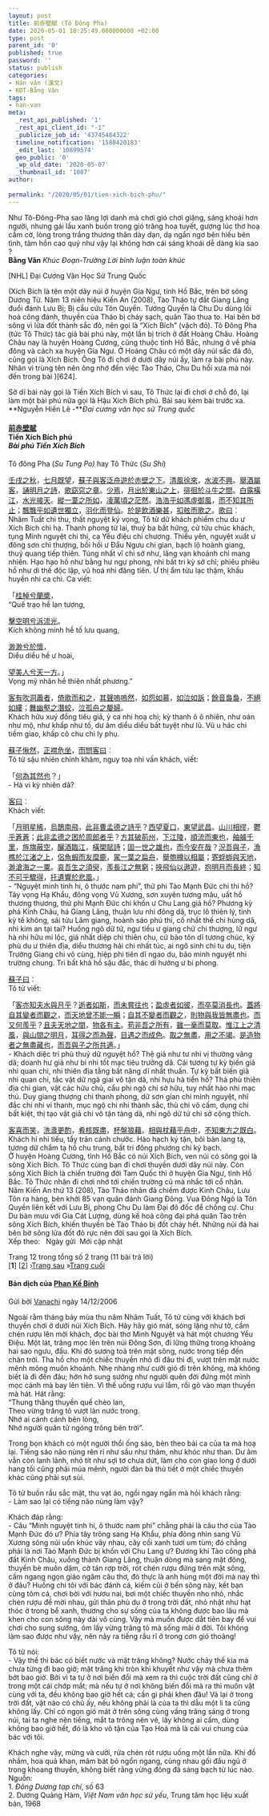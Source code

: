 ```yaml
---
layout: post
title: 前赤壁賦 (Tô Đông Pha)
date: 2020-05-01 18:25:49.000000000 +02:00
type: post
parent_id: '0'
published: true
password: ''
status: publish
categories:
- Hán văn (漢文)
- KĐT-Bằng Vân
tags:
- han-van
meta:
  _rest_api_published: '1'
  _rest_api_client_id: "-1"
  _publicize_job_id: '43745484322'
  timeline_notification: '1588420183'
  _edit_last: '10899574'
  geo_public: '0'
  _wp_old_date: '2020-05-07'
  _thumbnail_id: '1087'
author:
  
permalink: "/2020/05/01/tien-xich-bich-phu/"
---
```

 
Như Tô-Đông-Pha sao lãng lợi danh mà chơi gió chơi giăng, sảng khoái hơn người, nhưng gái lầu xanh buồn trong gió trăng hoa tuyết, gượng lúc thơ hoạ cầm cờ, lòng trong trắng thương thân dày dạn, dạ ngẩn ngơ bên hiếu bên tình, tâm hồn cao quý như vậy lại không hơn cái sảng khoái dễ dàng kia sao ?  
**Bằng Vân** *Khúc Đoạn-Trường Lời bình luận toàn khúc*


[NHL] Đại Cương Văn Học Sử Trung Quốc


(Xích Bích là tên một dãy núi ở huyện Gia Ngư, tỉnh Hồ Bắc, trên bờ sông Dương Tử. Năm 13 niên hiệu Kiến An (2008), Tào Tháo tự đất Giang Lăng đuổi đánh Lưu Bị; Bị cầu cứu Tôn Quyền. Tướng Quyền là Chu Du dùng lối hoả công đánh, thuyền của Tháo bị cháy sạch, quân Tào thua to. Hai bên bờ sông vì lửa đốt thành sắc đỏ, nên gọi là “Xích Bích” (vặch đỏ). Tô Đông Pha (tức Tô Thức) tác giả bài phú này, một lần bị trích ở đất Hoàng Châu. Hoàng Châu nay là huyện Hoàng Cương, cũng thuộc tỉnh Hồ Bắc, nhưng ở về phía đông và cách xa huyện Gia Ngư. Ở Hoàng Châu có một dãy núi sắc đá đỏ, cũng gọi là Xích Bích. Ông Tô đi chơi ở dưới dãy núi ấy, làm ra bài phú này. Nhân vì trùng tên nên ông nhớ đến việc Tào Tháo, Chu Du hồi xưa mà nói đến trong bài )[624].


Sở dĩ bài này gọi là Tiền Xích Bích vì sau, Tô Thức lại đi chơi ở chỗ đó, lại làm một bài phú nữa gọi là Hậu Xích Bích phú. Bài sau kém bài trước xa.  
**Nguyễn Hiến Lê -***Đai cương văn học sử Trung quốc*


<div class="wp-block-group">
<div class="wp-block-group__inner-container"><p></p>
<div class="wp-block-group">
<div class="wp-block-group__inner-container"><p></p>
<h4><strong><a rel="noreferrer noopener" target="_blank" href="https://hvdic.thivien.net/whv/%E5%89%8D">前</a><a rel="noreferrer noopener" target="_blank" href="https://hvdic.thivien.net/whv/%E8%B5%A4">赤</a><a rel="noreferrer noopener" target="_blank" href="https://hvdic.thivien.net/whv/%E5%A3%81">壁</a><a rel="noreferrer noopener" target="_blank" href="https://hvdic.thivien.net/whv/%E8%B3%A6">賦</a>&nbsp;&nbsp;<br>Tiền Xích Bích phú<br><em>Bài phú Tiền Xích Bích</em></strong></h4>
<p></p>
<p></p>
<p>Tô đông Pha (<em>Su Tung Po)</em> hay Tô Thức (<em>Su Shi</em>)</p>
<p></p>
<p></p>
<p><a target="_blank" href="https://hvdic.thivien.net/whv/%E5%A3%AC" rel="noreferrer noopener">壬</a><a target="_blank" href="https://hvdic.thivien.net/whv/%E6%88%8C" rel="noreferrer noopener">戌</a><a target="_blank" href="https://hvdic.thivien.net/whv/%E4%B9%8B" rel="noreferrer noopener">之</a><a target="_blank" href="https://hvdic.thivien.net/whv/%E7%A7%8B" rel="noreferrer noopener">秋</a>，<a target="_blank" href="https://hvdic.thivien.net/whv/%E4%B8%83" rel="noreferrer noopener">七</a><a target="_blank" href="https://hvdic.thivien.net/whv/%E6%9C%88" rel="noreferrer noopener">月</a><a target="_blank" href="https://hvdic.thivien.net/whv/%E6%97%A2" rel="noreferrer noopener">既</a><a target="_blank" href="https://hvdic.thivien.net/whv/%E6%9C%9B" rel="noreferrer noopener">望</a>，<a target="_blank" href="https://hvdic.thivien.net/whv/%E8%98%87" rel="noreferrer noopener">蘇</a><a target="_blank" href="https://hvdic.thivien.net/whv/%E5%AD%90" rel="noreferrer noopener">子</a><a target="_blank" href="https://hvdic.thivien.net/whv/%E8%88%87" rel="noreferrer noopener">與</a><a target="_blank" href="https://hvdic.thivien.net/whv/%E5%AE%A2" rel="noreferrer noopener">客</a><a target="_blank" href="https://hvdic.thivien.net/whv/%E6%B3%9B" rel="noreferrer noopener">泛</a><a target="_blank" href="https://hvdic.thivien.net/whv/%E8%88%9F" rel="noreferrer noopener">舟</a><a target="_blank" href="https://hvdic.thivien.net/whv/%E9%81%8A" rel="noreferrer noopener">遊</a><a target="_blank" href="https://hvdic.thivien.net/whv/%E6%96%BC" rel="noreferrer noopener">於</a><a target="_blank" href="https://hvdic.thivien.net/whv/%E8%B5%A4" rel="noreferrer noopener">赤</a><a target="_blank" href="https://hvdic.thivien.net/whv/%E5%A3%81" rel="noreferrer noopener">壁</a><a target="_blank" href="https://hvdic.thivien.net/whv/%E4%B9%8B" rel="noreferrer noopener">之</a><a target="_blank" href="https://hvdic.thivien.net/whv/%E4%B8%8B" rel="noreferrer noopener">下</a>。<a target="_blank" href="https://hvdic.thivien.net/whv/%E6%B8%85" rel="noreferrer noopener">清</a><a target="_blank" href="https://hvdic.thivien.net/whv/%E9%A2%A8" rel="noreferrer noopener">風</a><a target="_blank" href="https://hvdic.thivien.net/whv/%E5%BE%90" rel="noreferrer noopener">徐</a><a target="_blank" href="https://hvdic.thivien.net/whv/%E4%BE%86" rel="noreferrer noopener">來</a>，<a target="_blank" href="https://hvdic.thivien.net/whv/%E6%B0%B4" rel="noreferrer noopener">水</a><a target="_blank" href="https://hvdic.thivien.net/whv/%E6%B3%A2" rel="noreferrer noopener">波</a><a target="_blank" href="https://hvdic.thivien.net/whv/%E4%B8%8D" rel="noreferrer noopener">不</a><a target="_blank" href="https://hvdic.thivien.net/whv/%E8%88%88" rel="noreferrer noopener">興</a>。<a target="_blank" href="https://hvdic.thivien.net/whv/%E8%88%89" rel="noreferrer noopener">舉</a><a target="_blank" href="https://hvdic.thivien.net/whv/%E9%85%92" rel="noreferrer noopener">酒</a><a target="_blank" href="https://hvdic.thivien.net/whv/%E5%B1%AC" rel="noreferrer noopener">屬</a><a target="_blank" href="https://hvdic.thivien.net/whv/%E5%AE%A2" rel="noreferrer noopener">客</a>，<a target="_blank" href="https://hvdic.thivien.net/whv/%E8%AA%A6" rel="noreferrer noopener">誦</a><a target="_blank" href="https://hvdic.thivien.net/whv/%E6%98%8E" rel="noreferrer noopener">明</a><a target="_blank" href="https://hvdic.thivien.net/whv/%E6%9C%88" rel="noreferrer noopener">月</a><a target="_blank" href="https://hvdic.thivien.net/whv/%E4%B9%8B" rel="noreferrer noopener">之</a><a target="_blank" href="https://hvdic.thivien.net/whv/%E8%A9%A9" rel="noreferrer noopener">詩</a>，<a target="_blank" href="https://hvdic.thivien.net/whv/%E6%AD%8C" rel="noreferrer noopener">歌</a><a target="_blank" href="https://hvdic.thivien.net/whv/%E7%AA%88" rel="noreferrer noopener">窈</a><a target="_blank" href="https://hvdic.thivien.net/whv/%E7%AA%95" rel="noreferrer noopener">窕</a><a target="_blank" href="https://hvdic.thivien.net/whv/%E4%B9%8B" rel="noreferrer noopener">之</a><a target="_blank" href="https://hvdic.thivien.net/whv/%E7%AB%A0" rel="noreferrer noopener">章</a>。<a target="_blank" href="https://hvdic.thivien.net/whv/%E5%B0%91" rel="noreferrer noopener">少</a><a target="_blank" href="https://hvdic.thivien.net/whv/%E7%84%89" rel="noreferrer noopener">焉</a>，<a target="_blank" href="https://hvdic.thivien.net/whv/%E6%9C%88" rel="noreferrer noopener">月</a><a target="_blank" href="https://hvdic.thivien.net/whv/%E5%87%BA" rel="noreferrer noopener">出</a><a target="_blank" href="https://hvdic.thivien.net/whv/%E6%96%BC" rel="noreferrer noopener">於</a><a target="_blank" href="https://hvdic.thivien.net/whv/%E6%9D%B1" rel="noreferrer noopener">東</a><a target="_blank" href="https://hvdic.thivien.net/whv/%E5%B1%B1" rel="noreferrer noopener">山</a><a target="_blank" href="https://hvdic.thivien.net/whv/%E4%B9%8B" rel="noreferrer noopener">之</a><a target="_blank" href="https://hvdic.thivien.net/whv/%E4%B8%8A" rel="noreferrer noopener">上</a>，<a target="_blank" href="https://hvdic.thivien.net/whv/%E5%BE%98" rel="noreferrer noopener">徘</a><a target="_blank" href="https://hvdic.thivien.net/whv/%E5%BE%8A" rel="noreferrer noopener">徊</a><a target="_blank" href="https://hvdic.thivien.net/whv/%E6%96%BC" rel="noreferrer noopener">於</a><a target="_blank" href="https://hvdic.thivien.net/whv/%E6%96%97" rel="noreferrer noopener">斗</a><a target="_blank" href="https://hvdic.thivien.net/whv/%E7%89%9B" rel="noreferrer noopener">牛</a><a target="_blank" href="https://hvdic.thivien.net/whv/%E4%B9%8B" rel="noreferrer noopener">之</a><a target="_blank" href="https://hvdic.thivien.net/whv/%E9%96%93" rel="noreferrer noopener">間</a>。<a target="_blank" href="https://hvdic.thivien.net/whv/%E7%99%BD" rel="noreferrer noopener">白</a><a target="_blank" href="https://hvdic.thivien.net/whv/%E9%9C%B2" rel="noreferrer noopener">露</a><a target="_blank" href="https://hvdic.thivien.net/whv/%E6%A9%AB" rel="noreferrer noopener">橫</a><a target="_blank" href="https://hvdic.thivien.net/whv/%E6%B1%9F" rel="noreferrer noopener">江</a>，<a target="_blank" href="https://hvdic.thivien.net/whv/%E6%B0%B4" rel="noreferrer noopener">水</a><a target="_blank" href="https://hvdic.thivien.net/whv/%E5%85%89" rel="noreferrer noopener">光</a><a target="_blank" href="https://hvdic.thivien.net/whv/%E6%8E%A5" rel="noreferrer noopener">接</a><a target="_blank" href="https://hvdic.thivien.net/whv/%E5%A4%A9" rel="noreferrer noopener">天</a>。<a target="_blank" href="https://hvdic.thivien.net/whv/%E7%B8%B1" rel="noreferrer noopener">縱</a><a target="_blank" href="https://hvdic.thivien.net/whv/%E4%B8%80" rel="noreferrer noopener">一</a><a target="_blank" href="https://hvdic.thivien.net/whv/%E8%91%A6" rel="noreferrer noopener">葦</a><a target="_blank" href="https://hvdic.thivien.net/whv/%E4%B9%8B" rel="noreferrer noopener">之</a><a target="_blank" href="https://hvdic.thivien.net/whv/%E6%89%80" rel="noreferrer noopener">所</a><a target="_blank" href="https://hvdic.thivien.net/whv/%E5%A6%82" rel="noreferrer noopener">如</a>，<a target="_blank" href="https://hvdic.thivien.net/whv/%E5%87%8C" rel="noreferrer noopener">凌</a><a target="_blank" href="https://hvdic.thivien.net/whv/%E8%90%AC" rel="noreferrer noopener">萬</a><a target="_blank" href="https://hvdic.thivien.net/whv/%E9%A0%83" rel="noreferrer noopener">頃</a><a target="_blank" href="https://hvdic.thivien.net/whv/%E4%B9%8B" rel="noreferrer noopener">之</a><a target="_blank" href="https://hvdic.thivien.net/whv/%E8%8C%AB" rel="noreferrer noopener">茫</a><a target="_blank" href="https://hvdic.thivien.net/whv/%E7%84%B6" rel="noreferrer noopener">然</a>。<a target="_blank" href="https://hvdic.thivien.net/whv/%E6%B5%A9" rel="noreferrer noopener">浩</a><a target="_blank" href="https://hvdic.thivien.net/whv/%E6%B5%A9" rel="noreferrer noopener">浩</a><a target="_blank" href="https://hvdic.thivien.net/whv/%E4%B9%8E" rel="noreferrer noopener">乎</a><a target="_blank" href="https://hvdic.thivien.net/whv/%E5%A6%82" rel="noreferrer noopener">如</a><a target="_blank" href="https://hvdic.thivien.net/whv/%E9%A6%AE" rel="noreferrer noopener">馮</a><a target="_blank" href="https://hvdic.thivien.net/whv/%E8%99%9B" rel="noreferrer noopener">虛</a><a target="_blank" href="https://hvdic.thivien.net/whv/%E5%BE%A1" rel="noreferrer noopener">御</a><a target="_blank" href="https://hvdic.thivien.net/whv/%E9%A2%A8" rel="noreferrer noopener">風</a>，<a target="_blank" href="https://hvdic.thivien.net/whv/%E8%80%8C" rel="noreferrer noopener">而</a><a target="_blank" href="https://hvdic.thivien.net/whv/%E4%B8%8D" rel="noreferrer noopener">不</a><a target="_blank" href="https://hvdic.thivien.net/whv/%E7%9F%A5" rel="noreferrer noopener">知</a><a target="_blank" href="https://hvdic.thivien.net/whv/%E5%85%B6" rel="noreferrer noopener">其</a><a target="_blank" href="https://hvdic.thivien.net/whv/%E6%89%80" rel="noreferrer noopener">所</a><a target="_blank" href="https://hvdic.thivien.net/whv/%E6%AD%A2" rel="noreferrer noopener">止</a>；<a target="_blank" href="https://hvdic.thivien.net/whv/%E9%A3%84" rel="noreferrer noopener">飄</a><a target="_blank" href="https://hvdic.thivien.net/whv/%E9%A3%84" rel="noreferrer noopener">飄</a><a target="_blank" href="https://hvdic.thivien.net/whv/%E4%B9%8E" rel="noreferrer noopener">乎</a><a target="_blank" href="https://hvdic.thivien.net/whv/%E5%A6%82" rel="noreferrer noopener">如</a><a target="_blank" href="https://hvdic.thivien.net/whv/%E9%81%BA" rel="noreferrer noopener">遺</a><a target="_blank" href="https://hvdic.thivien.net/whv/%E4%B8%96" rel="noreferrer noopener">世</a><a target="_blank" href="https://hvdic.thivien.net/whv/%E7%8D%A8" rel="noreferrer noopener">獨</a><a target="_blank" href="https://hvdic.thivien.net/whv/%E7%AB%8B" rel="noreferrer noopener">立</a>，<a target="_blank" href="https://hvdic.thivien.net/whv/%E7%BE%BD" rel="noreferrer noopener">羽</a><a target="_blank" href="https://hvdic.thivien.net/whv/%E5%8C%96" rel="noreferrer noopener">化</a><a target="_blank" href="https://hvdic.thivien.net/whv/%E8%80%8C" rel="noreferrer noopener">而</a><a target="_blank" href="https://hvdic.thivien.net/whv/%E7%99%BB" rel="noreferrer noopener">登</a><a target="_blank" href="https://hvdic.thivien.net/whv/%E4%BB%99" rel="noreferrer noopener">仙</a>。<a target="_blank" href="https://hvdic.thivien.net/whv/%E6%96%BC" rel="noreferrer noopener">於</a><a target="_blank" href="https://hvdic.thivien.net/whv/%E6%98%AF" rel="noreferrer noopener">是</a><a target="_blank" href="https://hvdic.thivien.net/whv/%E9%A3%B2" rel="noreferrer noopener">飲</a><a target="_blank" href="https://hvdic.thivien.net/whv/%E9%85%92" rel="noreferrer noopener">酒</a><a target="_blank" href="https://hvdic.thivien.net/whv/%E6%A8%82" rel="noreferrer noopener">樂</a><a target="_blank" href="https://hvdic.thivien.net/whv/%E7%94%9A" rel="noreferrer noopener">甚</a>，<a target="_blank" href="https://hvdic.thivien.net/whv/%E6%89%A3" rel="noreferrer noopener">扣</a><a target="_blank" href="https://hvdic.thivien.net/whv/%E8%88%B7" rel="noreferrer noopener">舷</a><a target="_blank" href="https://hvdic.thivien.net/whv/%E8%80%8C" rel="noreferrer noopener">而</a><a target="_blank" href="https://hvdic.thivien.net/whv/%E6%AD%8C" rel="noreferrer noopener">歌</a><a target="_blank" href="https://hvdic.thivien.net/whv/%E4%B9%8B" rel="noreferrer noopener">之</a>。<a target="_blank" href="https://hvdic.thivien.net/whv/%E6%AD%8C" rel="noreferrer noopener">歌</a><a target="_blank" href="https://hvdic.thivien.net/whv/%E6%9B%B0" rel="noreferrer noopener">曰</a>︰<br>Nhâm Tuất chi thu, thất nguyệt ký vọng, Tô tử dữ khách phiếm chu du ư Xích Bích chi hạ. Thanh phong từ lai, thuỷ ba bất hứng, cử tửu chúc khách, tụng&nbsp;Minh nguyệt chi thi, ca Yểu điệu chi chương. Thiểu yên, nguyệt xuất ư đông sơn chi thượng, bồi hồi ư Đẩu Ngưu chi gian, bạch lộ hoành giang, thuỷ quang tiếp thiên. Túng nhất vĩ chi sở như, lăng vạn khoảnh chi mang nhiên. Hạo hạo hồ như bằng hư ngự phong, nhi bất tri kỳ sở chỉ; phiêu phiêu hồ như di thế độc lập, vũ hoá nhi đăng tiên. Ư thị ẩm tửu lạc thậm, khấu huyền nhi ca chi. Ca viết:</p>
<p></p>
<p></p>
<p>「<a target="_blank" href="https://hvdic.thivien.net/whv/%E6%A1%82" rel="noreferrer noopener">桂</a><a target="_blank" href="https://hvdic.thivien.net/whv/%E6%A3%B9" rel="noreferrer noopener">棹</a><a target="_blank" href="https://hvdic.thivien.net/whv/%E5%85%AE" rel="noreferrer noopener">兮</a><a target="_blank" href="https://hvdic.thivien.net/whv/%E8%98%AD" rel="noreferrer noopener">蘭</a><a target="_blank" href="https://hvdic.thivien.net/whv/%E6%A7%B3" rel="noreferrer noopener">槳</a>，<br>“Quế trạo hề lan tương,</p>
<p></p>
<p></p>
<p><a target="_blank" href="https://hvdic.thivien.net/whv/%E6%93%8A" rel="noreferrer noopener">擊</a><a target="_blank" href="https://hvdic.thivien.net/whv/%E7%A9%BA" rel="noreferrer noopener">空</a><a target="_blank" href="https://hvdic.thivien.net/whv/%E6%98%8E" rel="noreferrer noopener">明</a><a target="_blank" href="https://hvdic.thivien.net/whv/%E5%85%AE" rel="noreferrer noopener">兮</a><a target="_blank" href="https://hvdic.thivien.net/whv/%E6%B3%9D" rel="noreferrer noopener">泝</a><a target="_blank" href="https://hvdic.thivien.net/whv/%E6%B5%81" rel="noreferrer noopener">流</a><a target="_blank" href="https://hvdic.thivien.net/whv/%E5%85%89" rel="noreferrer noopener">光</a>。<br>Kích không minh hề tố lưu quang,</p>
<p></p>
<p></p>
<p><a target="_blank" href="https://hvdic.thivien.net/whv/%E6%B8%BA" rel="noreferrer noopener">渺</a><a target="_blank" href="https://hvdic.thivien.net/whv/%E6%B8%BA" rel="noreferrer noopener">渺</a><a target="_blank" href="https://hvdic.thivien.net/whv/%E5%85%AE" rel="noreferrer noopener">兮</a><a target="_blank" href="https://hvdic.thivien.net/whv/%E6%96%BC" rel="noreferrer noopener">於</a><a target="_blank" href="https://hvdic.thivien.net/whv/%E6%87%B7" rel="noreferrer noopener">懷</a>，<br>Diểu diểu hề ư hoài,</p>
<p></p>
<p></p>
<p><a target="_blank" href="https://hvdic.thivien.net/whv/%E6%9C%9B" rel="noreferrer noopener">望</a><a target="_blank" href="https://hvdic.thivien.net/whv/%E7%BE%8E" rel="noreferrer noopener">美</a><a target="_blank" href="https://hvdic.thivien.net/whv/%E4%BA%BA" rel="noreferrer noopener">人</a><a target="_blank" href="https://hvdic.thivien.net/whv/%E5%85%AE" rel="noreferrer noopener">兮</a><a target="_blank" href="https://hvdic.thivien.net/whv/%E5%A4%A9" rel="noreferrer noopener">天</a><a target="_blank" href="https://hvdic.thivien.net/whv/%E4%B8%80" rel="noreferrer noopener">一</a><a target="_blank" href="https://hvdic.thivien.net/whv/%E6%96%B9" rel="noreferrer noopener">方</a>。」<br>Vọng&nbsp;mỹ nhân&nbsp;hề thiên nhất phương.”</p>
<p></p>
<p></p>
<p><a target="_blank" href="https://hvdic.thivien.net/whv/%E5%AE%A2" rel="noreferrer noopener">客</a><a target="_blank" href="https://hvdic.thivien.net/whv/%E6%9C%89" rel="noreferrer noopener">有</a><a target="_blank" href="https://hvdic.thivien.net/whv/%E5%90%B9" rel="noreferrer noopener">吹</a><a target="_blank" href="https://hvdic.thivien.net/whv/%E6%B4%9E" rel="noreferrer noopener">洞</a><a target="_blank" href="https://hvdic.thivien.net/whv/%E8%95%AD" rel="noreferrer noopener">蕭</a><a target="_blank" href="https://hvdic.thivien.net/whv/%E8%80%85" rel="noreferrer noopener">者</a>，<a target="_blank" href="https://hvdic.thivien.net/whv/%E5%80%9A" rel="noreferrer noopener">倚</a><a target="_blank" href="https://hvdic.thivien.net/whv/%E6%AD%8C" rel="noreferrer noopener">歌</a><a target="_blank" href="https://hvdic.thivien.net/whv/%E8%80%8C" rel="noreferrer noopener">而</a><a target="_blank" href="https://hvdic.thivien.net/whv/%E5%92%8C" rel="noreferrer noopener">和</a><a target="_blank" href="https://hvdic.thivien.net/whv/%E4%B9%8B" rel="noreferrer noopener">之</a>，<a target="_blank" href="https://hvdic.thivien.net/whv/%E5%85%B6" rel="noreferrer noopener">其</a><a target="_blank" href="https://hvdic.thivien.net/whv/%E8%81%B2" rel="noreferrer noopener">聲</a><a target="_blank" href="https://hvdic.thivien.net/whv/%E5%97%9A" rel="noreferrer noopener">嗚</a><a target="_blank" href="https://hvdic.thivien.net/whv/%E5%97%9A" rel="noreferrer noopener">嗚</a><a target="_blank" href="https://hvdic.thivien.net/whv/%E7%84%B6" rel="noreferrer noopener">然</a>，<a target="_blank" href="https://hvdic.thivien.net/whv/%E5%A6%82" rel="noreferrer noopener">如</a><a target="_blank" href="https://hvdic.thivien.net/whv/%E6%80%A8" rel="noreferrer noopener">怨</a><a target="_blank" href="https://hvdic.thivien.net/whv/%E5%A6%82" rel="noreferrer noopener">如</a><a target="_blank" href="https://hvdic.thivien.net/whv/%E6%85%95" rel="noreferrer noopener">慕</a>，<a target="_blank" href="https://hvdic.thivien.net/whv/%E5%A6%82" rel="noreferrer noopener">如</a><a target="_blank" href="https://hvdic.thivien.net/whv/%E6%B3%A3" rel="noreferrer noopener">泣</a><a target="_blank" href="https://hvdic.thivien.net/whv/%E5%A6%82" rel="noreferrer noopener">如</a><a target="_blank" href="https://hvdic.thivien.net/whv/%E8%A8%B4" rel="noreferrer noopener">訴</a>；<a target="_blank" href="https://hvdic.thivien.net/whv/%E9%A4%98" rel="noreferrer noopener">餘</a><a target="_blank" href="https://hvdic.thivien.net/whv/%E9%9F%B3" rel="noreferrer noopener">音</a><a target="_blank" href="https://hvdic.thivien.net/whv/%E8%A3%8A" rel="noreferrer noopener">裊</a><a target="_blank" href="https://hvdic.thivien.net/whv/%E8%A3%8A" rel="noreferrer noopener">裊</a>，<a target="_blank" href="https://hvdic.thivien.net/whv/%E4%B8%8D" rel="noreferrer noopener">不</a><a target="_blank" href="https://hvdic.thivien.net/whv/%E7%B5%95" rel="noreferrer noopener">絕</a><a target="_blank" href="https://hvdic.thivien.net/whv/%E5%A6%82" rel="noreferrer noopener">如</a><a target="_blank" href="https://hvdic.thivien.net/whv/%E7%B8%B7" rel="noreferrer noopener">縷</a>；<a target="_blank" href="https://hvdic.thivien.net/whv/%E8%88%9E" rel="noreferrer noopener">舞</a><a target="_blank" href="https://hvdic.thivien.net/whv/%E5%B9%BD" rel="noreferrer noopener">幽</a><a target="_blank" href="https://hvdic.thivien.net/whv/%E5%A3%91" rel="noreferrer noopener">壑</a><a target="_blank" href="https://hvdic.thivien.net/whv/%E4%B9%8B" rel="noreferrer noopener">之</a><a target="_blank" href="https://hvdic.thivien.net/whv/%E6%BD%9B" rel="noreferrer noopener">潛</a><a target="_blank" href="https://hvdic.thivien.net/whv/%E8%9B%9F" rel="noreferrer noopener">蛟</a>，<a target="_blank" href="https://hvdic.thivien.net/whv/%E6%B3%A3" rel="noreferrer noopener">泣</a><a target="_blank" href="https://hvdic.thivien.net/whv/%E5%AD%A4" rel="noreferrer noopener">孤</a><a target="_blank" href="https://hvdic.thivien.net/whv/%E8%88%9F" rel="noreferrer noopener">舟</a><a target="_blank" href="https://hvdic.thivien.net/whv/%E4%B9%8B" rel="noreferrer noopener">之</a><a target="_blank" href="https://hvdic.thivien.net/whv/%E5%AB%A0" rel="noreferrer noopener">嫠</a><a target="_blank" href="https://hvdic.thivien.net/whv/%E5%A9%A6" rel="noreferrer noopener">婦</a>。<br>Khách hữu xuý đổng tiêu giả, ỷ ca nhi hoạ chi; kỳ thanh ô ô nhiên, như oán như mộ, như khấp như tố, dư âm diểu diểu bất tuyệt như lũ. Vũ u hác chi tiềm giao, khấp cô chu chi ly phụ.</p>
<p></p>
<p></p>
<p><a target="_blank" href="https://hvdic.thivien.net/whv/%E8%98%87" rel="noreferrer noopener">蘇</a><a target="_blank" href="https://hvdic.thivien.net/whv/%E5%AD%90" rel="noreferrer noopener">子</a><a target="_blank" href="https://hvdic.thivien.net/whv/%E6%84%80" rel="noreferrer noopener">愀</a><a target="_blank" href="https://hvdic.thivien.net/whv/%E7%84%B6" rel="noreferrer noopener">然</a>，<a target="_blank" href="https://hvdic.thivien.net/whv/%E6%AD%A3" rel="noreferrer noopener">正</a><a target="_blank" href="https://hvdic.thivien.net/whv/%E8%A5%9F" rel="noreferrer noopener">襟</a><a target="_blank" href="https://hvdic.thivien.net/whv/%E5%8D%B1" rel="noreferrer noopener">危</a><a target="_blank" href="https://hvdic.thivien.net/whv/%E5%9D%90" rel="noreferrer noopener">坐</a>，<a target="_blank" href="https://hvdic.thivien.net/whv/%E8%80%8C" rel="noreferrer noopener">而</a><a target="_blank" href="https://hvdic.thivien.net/whv/%E5%95%8F" rel="noreferrer noopener">問</a><a target="_blank" href="https://hvdic.thivien.net/whv/%E5%AE%A2" rel="noreferrer noopener">客</a><a target="_blank" href="https://hvdic.thivien.net/whv/%E6%9B%B0" rel="noreferrer noopener">曰</a>︰<br>Tô tử sậu nhiên chính khâm, nguy toạ nhi vấn khách, viết:</p>
<p></p>
<p></p>
<p>「<a target="_blank" href="https://hvdic.thivien.net/whv/%E4%BD%95" rel="noreferrer noopener">何</a><a target="_blank" href="https://hvdic.thivien.net/whv/%E7%82%BA" rel="noreferrer noopener">為</a><a target="_blank" href="https://hvdic.thivien.net/whv/%E5%85%B6" rel="noreferrer noopener">其</a><a target="_blank" href="https://hvdic.thivien.net/whv/%E7%84%B6" rel="noreferrer noopener">然</a><a target="_blank" href="https://hvdic.thivien.net/whv/%E4%B9%9F" rel="noreferrer noopener">也</a>？」<br>- Hà vi kỳ nhiên dã?</p>
<p></p>
<p></p>
<p><a target="_blank" href="https://hvdic.thivien.net/whv/%E5%AE%A2" rel="noreferrer noopener">客</a><a target="_blank" href="https://hvdic.thivien.net/whv/%E6%9B%B0" rel="noreferrer noopener">曰</a>︰<br>Khách viết:</p>
<p></p>
<p></p>
<p>「<a target="_blank" href="https://hvdic.thivien.net/whv/%E6%9C%88" rel="noreferrer noopener">月</a><a target="_blank" href="https://hvdic.thivien.net/whv/%E6%98%8E" rel="noreferrer noopener">明</a><a target="_blank" href="https://hvdic.thivien.net/whv/%E6%98%9F" rel="noreferrer noopener">星</a><a target="_blank" href="https://hvdic.thivien.net/whv/%E7%A8%80" rel="noreferrer noopener">稀</a>，<a target="_blank" href="https://hvdic.thivien.net/whv/%E7%83%8F" rel="noreferrer noopener">烏</a><a target="_blank" href="https://hvdic.thivien.net/whv/%E9%B5%B2" rel="noreferrer noopener">鵲</a><a target="_blank" href="https://hvdic.thivien.net/whv/%E5%8D%97" rel="noreferrer noopener">南</a><a target="_blank" href="https://hvdic.thivien.net/whv/%E9%A3%9B" rel="noreferrer noopener">飛</a>，<a target="_blank" href="https://hvdic.thivien.net/whv/%E6%AD%A4" rel="noreferrer noopener">此</a><a target="_blank" href="https://hvdic.thivien.net/whv/%E9%9D%9E" rel="noreferrer noopener">非</a><a target="_blank" href="https://hvdic.thivien.net/whv/%E6%9B%B9" rel="noreferrer noopener">曹</a><a target="_blank" href="https://hvdic.thivien.net/whv/%E5%AD%9F" rel="noreferrer noopener">孟</a><a target="_blank" href="https://hvdic.thivien.net/whv/%E5%BE%B7" rel="noreferrer noopener">德</a><a target="_blank" href="https://hvdic.thivien.net/whv/%E4%B9%8B" rel="noreferrer noopener">之</a><a target="_blank" href="https://hvdic.thivien.net/whv/%E8%A9%A9" rel="noreferrer noopener">詩</a><a target="_blank" href="https://hvdic.thivien.net/whv/%E4%B9%8E" rel="noreferrer noopener">乎</a>？<a target="_blank" href="https://hvdic.thivien.net/whv/%E8%A5%BF" rel="noreferrer noopener">西</a><a target="_blank" href="https://hvdic.thivien.net/whv/%E6%9C%9B" rel="noreferrer noopener">望</a><a target="_blank" href="https://hvdic.thivien.net/whv/%E5%A4%8F" rel="noreferrer noopener">夏</a><a target="_blank" href="https://hvdic.thivien.net/whv/%E5%8F%A3" rel="noreferrer noopener">口</a>，<a target="_blank" href="https://hvdic.thivien.net/whv/%E6%9D%B1" rel="noreferrer noopener">東</a><a target="_blank" href="https://hvdic.thivien.net/whv/%E6%9C%9B" rel="noreferrer noopener">望</a><a target="_blank" href="https://hvdic.thivien.net/whv/%E6%AD%A6" rel="noreferrer noopener">武</a><a target="_blank" href="https://hvdic.thivien.net/whv/%E6%98%8C" rel="noreferrer noopener">昌</a>。<a target="_blank" href="https://hvdic.thivien.net/whv/%E5%B1%B1" rel="noreferrer noopener">山</a><a target="_blank" href="https://hvdic.thivien.net/whv/%E5%B7%9D" rel="noreferrer noopener">川</a><a target="_blank" href="https://hvdic.thivien.net/whv/%E7%9B%B8" rel="noreferrer noopener">相</a><a target="_blank" href="https://hvdic.thivien.net/whv/%E7%BC%AA" rel="noreferrer noopener">缪</a>，<a target="_blank" href="https://hvdic.thivien.net/whv/%E9%AC%B1" rel="noreferrer noopener">鬱</a><a target="_blank" href="https://hvdic.thivien.net/whv/%E4%B9%8E" rel="noreferrer noopener">乎</a><a target="_blank" href="https://hvdic.thivien.net/whv/%E8%92%BC" rel="noreferrer noopener">蒼</a><a target="_blank" href="https://hvdic.thivien.net/whv/%E8%92%BC" rel="noreferrer noopener">蒼</a>；<a target="_blank" href="https://hvdic.thivien.net/whv/%E6%AD%A4" rel="noreferrer noopener">此</a><a target="_blank" href="https://hvdic.thivien.net/whv/%E9%9D%9E" rel="noreferrer noopener">非</a><a target="_blank" href="https://hvdic.thivien.net/whv/%E5%AD%9F" rel="noreferrer noopener">孟</a><a target="_blank" href="https://hvdic.thivien.net/whv/%E5%BE%B7" rel="noreferrer noopener">德</a><a target="_blank" href="https://hvdic.thivien.net/whv/%E4%B9%8B" rel="noreferrer noopener">之</a><a target="_blank" href="https://hvdic.thivien.net/whv/%E5%9B%B0" rel="noreferrer noopener">困</a><a target="_blank" href="https://hvdic.thivien.net/whv/%E6%96%BC" rel="noreferrer noopener">於</a><a target="_blank" href="https://hvdic.thivien.net/whv/%E5%91%A8" rel="noreferrer noopener">周</a><a target="_blank" href="https://hvdic.thivien.net/whv/%E9%83%8E" rel="noreferrer noopener">郎</a><a target="_blank" href="https://hvdic.thivien.net/whv/%E8%80%85" rel="noreferrer noopener">者</a><a target="_blank" href="https://hvdic.thivien.net/whv/%E4%B9%8E" rel="noreferrer noopener">乎</a>？<a target="_blank" href="https://hvdic.thivien.net/whv/%E6%96%B9" rel="noreferrer noopener">方</a><a target="_blank" href="https://hvdic.thivien.net/whv/%E5%85%B6" rel="noreferrer noopener">其</a><a target="_blank" href="https://hvdic.thivien.net/whv/%E7%A0%B4" rel="noreferrer noopener">破</a><a target="_blank" href="https://hvdic.thivien.net/whv/%E8%8D%8A" rel="noreferrer noopener">荊</a><a target="_blank" href="https://hvdic.thivien.net/whv/%E5%B7%9E" rel="noreferrer noopener">州</a>，<a target="_blank" href="https://hvdic.thivien.net/whv/%E4%B8%8B" rel="noreferrer noopener">下</a><a target="_blank" href="https://hvdic.thivien.net/whv/%E6%B1%9F" rel="noreferrer noopener">江</a><a target="_blank" href="https://hvdic.thivien.net/whv/%E9%99%B5" rel="noreferrer noopener">陵</a>，<a target="_blank" href="https://hvdic.thivien.net/whv/%E9%A0%86" rel="noreferrer noopener">順</a><a target="_blank" href="https://hvdic.thivien.net/whv/%E6%B5%81" rel="noreferrer noopener">流</a><a target="_blank" href="https://hvdic.thivien.net/whv/%E8%80%8C" rel="noreferrer noopener">而</a><a target="_blank" href="https://hvdic.thivien.net/whv/%E6%9D%B1" rel="noreferrer noopener">東</a><a target="_blank" href="https://hvdic.thivien.net/whv/%E4%B9%9F" rel="noreferrer noopener">也</a>，<a target="_blank" href="https://hvdic.thivien.net/whv/%E8%88%B3" rel="noreferrer noopener">舳</a><a target="_blank" href="https://hvdic.thivien.net/whv/%E8%89%AB" rel="noreferrer noopener">艫</a><a target="_blank" href="https://hvdic.thivien.net/whv/%E5%8D%83" rel="noreferrer noopener">千</a><a target="_blank" href="https://hvdic.thivien.net/whv/%E9%87%8C" rel="noreferrer noopener">里</a>，<a target="_blank" href="https://hvdic.thivien.net/whv/%E6%97%8C" rel="noreferrer noopener">旌</a><a target="_blank" href="https://hvdic.thivien.net/whv/%E6%97%97" rel="noreferrer noopener">旗</a><a target="_blank" href="https://hvdic.thivien.net/whv/%E8%94%BD" rel="noreferrer noopener">蔽</a><a target="_blank" href="https://hvdic.thivien.net/whv/%E7%A9%BA" rel="noreferrer noopener">空</a>，<a target="_blank" href="https://hvdic.thivien.net/whv/%E9%87%83" rel="noreferrer noopener">釃</a><a target="_blank" href="https://hvdic.thivien.net/whv/%E9%85%92" rel="noreferrer noopener">酒</a><a target="_blank" href="https://hvdic.thivien.net/whv/%E8%87%A8" rel="noreferrer noopener">臨</a><a target="_blank" href="https://hvdic.thivien.net/whv/%E6%B1%9F" rel="noreferrer noopener">江</a>，<a target="_blank" href="https://hvdic.thivien.net/whv/%E6%A9%AB" rel="noreferrer noopener">橫</a><a target="_blank" href="https://hvdic.thivien.net/whv/%E6%A7%8A" rel="noreferrer noopener">槊</a><a target="_blank" href="https://hvdic.thivien.net/whv/%E8%B3%A6" rel="noreferrer noopener">賦</a><a target="_blank" href="https://hvdic.thivien.net/whv/%E8%A9%A9" rel="noreferrer noopener">詩</a>；<a target="_blank" href="https://hvdic.thivien.net/whv/%E5%9B%BA" rel="noreferrer noopener">固</a><a target="_blank" href="https://hvdic.thivien.net/whv/%E4%B8%80" rel="noreferrer noopener">一</a><a target="_blank" href="https://hvdic.thivien.net/whv/%E4%B8%96" rel="noreferrer noopener">世</a><a target="_blank" href="https://hvdic.thivien.net/whv/%E4%B9%8B" rel="noreferrer noopener">之</a><a target="_blank" href="https://hvdic.thivien.net/whv/%E9%9B%84" rel="noreferrer noopener">雄</a><a target="_blank" href="https://hvdic.thivien.net/whv/%E4%B9%9F" rel="noreferrer noopener">也</a>，<a target="_blank" href="https://hvdic.thivien.net/whv/%E8%80%8C" rel="noreferrer noopener">而</a><a target="_blank" href="https://hvdic.thivien.net/whv/%E4%BB%8A" rel="noreferrer noopener">今</a><a target="_blank" href="https://hvdic.thivien.net/whv/%E5%AE%89" rel="noreferrer noopener">安</a><a target="_blank" href="https://hvdic.thivien.net/whv/%E5%9C%A8" rel="noreferrer noopener">在</a><a target="_blank" href="https://hvdic.thivien.net/whv/%E5%93%89" rel="noreferrer noopener">哉</a>？<a target="_blank" href="https://hvdic.thivien.net/whv/%E6%B3%81" rel="noreferrer noopener">況</a><a target="_blank" href="https://hvdic.thivien.net/whv/%E5%90%BE" rel="noreferrer noopener">吾</a><a target="_blank" href="https://hvdic.thivien.net/whv/%E8%88%87" rel="noreferrer noopener">與</a><a target="_blank" href="https://hvdic.thivien.net/whv/%E5%AD%90" rel="noreferrer noopener">子</a>，<a target="_blank" href="https://hvdic.thivien.net/whv/%E6%BC%81" rel="noreferrer noopener">漁</a><a target="_blank" href="https://hvdic.thivien.net/whv/%E6%A8%B5" rel="noreferrer noopener">樵</a><a target="_blank" href="https://hvdic.thivien.net/whv/%E6%96%BC" rel="noreferrer noopener">於</a><a target="_blank" href="https://hvdic.thivien.net/whv/%E6%B1%9F" rel="noreferrer noopener">江</a><a target="_blank" href="https://hvdic.thivien.net/whv/%E6%B8%9A" rel="noreferrer noopener">渚</a><a target="_blank" href="https://hvdic.thivien.net/whv/%E4%B9%8B" rel="noreferrer noopener">之</a><a target="_blank" href="https://hvdic.thivien.net/whv/%E4%B8%8A" rel="noreferrer noopener">上</a>，<a target="_blank" href="https://hvdic.thivien.net/whv/%E4%BE%B6" rel="noreferrer noopener">侶</a><a target="_blank" href="https://hvdic.thivien.net/whv/%E9%AD%9A" rel="noreferrer noopener">魚</a><a target="_blank" href="https://hvdic.thivien.net/whv/%E8%9D%A6" rel="noreferrer noopener">蝦</a><a target="_blank" href="https://hvdic.thivien.net/whv/%E8%80%8C" rel="noreferrer noopener">而</a><a target="_blank" href="https://hvdic.thivien.net/whv/%E5%8F%8B" rel="noreferrer noopener">友</a><a target="_blank" href="https://hvdic.thivien.net/whv/%E7%B3%9C" rel="noreferrer noopener">糜</a><a target="_blank" href="https://hvdic.thivien.net/whv/%E9%B9%BF" rel="noreferrer noopener">鹿</a>，<a target="_blank" href="https://hvdic.thivien.net/whv/%E9%A7%95" rel="noreferrer noopener">駕</a><a target="_blank" href="https://hvdic.thivien.net/whv/%E4%B8%80" rel="noreferrer noopener">一</a><a target="_blank" href="https://hvdic.thivien.net/whv/%E8%91%89" rel="noreferrer noopener">葉</a><a target="_blank" href="https://hvdic.thivien.net/whv/%E4%B9%8B" rel="noreferrer noopener">之</a><a target="_blank" href="https://hvdic.thivien.net/whv/%E6%89%81" rel="noreferrer noopener">扁</a><a target="_blank" href="https://hvdic.thivien.net/whv/%E8%88%9F" rel="noreferrer noopener">舟</a>，<a target="_blank" href="https://hvdic.thivien.net/whv/%E8%88%89" rel="noreferrer noopener">舉</a><a target="_blank" href="https://hvdic.thivien.net/whv/%E5%8C%8F" rel="noreferrer noopener">匏</a><a target="_blank" href="https://hvdic.thivien.net/whv/%E6%A8%BD" rel="noreferrer noopener">樽</a><a target="_blank" href="https://hvdic.thivien.net/whv/%E4%BB%A5" rel="noreferrer noopener">以</a><a target="_blank" href="https://hvdic.thivien.net/whv/%E7%9B%B8" rel="noreferrer noopener">相</a><a target="_blank" href="https://hvdic.thivien.net/whv/%E5%B1%AC" rel="noreferrer noopener">屬</a>；<a target="_blank" href="https://hvdic.thivien.net/whv/%E5%AF%84" rel="noreferrer noopener">寄</a><a target="_blank" href="https://hvdic.thivien.net/whv/%E8%9C%89" rel="noreferrer noopener">蜉</a><a target="_blank" href="https://hvdic.thivien.net/whv/%E8%9D%A3" rel="noreferrer noopener">蝣</a><a target="_blank" href="https://hvdic.thivien.net/whv/%E8%88%87" rel="noreferrer noopener">與</a><a target="_blank" href="https://hvdic.thivien.net/whv/%E5%A4%A9" rel="noreferrer noopener">天</a><a target="_blank" href="https://hvdic.thivien.net/whv/%E5%9C%B0" rel="noreferrer noopener">地</a>，<a target="_blank" href="https://hvdic.thivien.net/whv/%E6%B8%BA" rel="noreferrer noopener">渺</a><a target="_blank" href="https://hvdic.thivien.net/whv/%E6%BB%84" rel="noreferrer noopener">滄</a><a target="_blank" href="https://hvdic.thivien.net/whv/%E6%B5%B7" rel="noreferrer noopener">海</a><a target="_blank" href="https://hvdic.thivien.net/whv/%E4%B9%8B" rel="noreferrer noopener">之</a><a target="_blank" href="https://hvdic.thivien.net/whv/%E4%B8%80" rel="noreferrer noopener">一</a><a target="_blank" href="https://hvdic.thivien.net/whv/%E7%B2%9F" rel="noreferrer noopener">粟</a>。<a target="_blank" href="https://hvdic.thivien.net/whv/%E5%93%80" rel="noreferrer noopener">哀</a><a target="_blank" href="https://hvdic.thivien.net/whv/%E5%90%BE" rel="noreferrer noopener">吾</a><a target="_blank" href="https://hvdic.thivien.net/whv/%E7%94%9F" rel="noreferrer noopener">生</a><a target="_blank" href="https://hvdic.thivien.net/whv/%E4%B9%8B" rel="noreferrer noopener">之</a><a target="_blank" href="https://hvdic.thivien.net/whv/%E9%A0%88" rel="noreferrer noopener">須</a><a target="_blank" href="https://hvdic.thivien.net/whv/%E8%87%BE" rel="noreferrer noopener">臾</a>，<a target="_blank" href="https://hvdic.thivien.net/whv/%E7%BE%A8" rel="noreferrer noopener">羨</a><a target="_blank" href="https://hvdic.thivien.net/whv/%E9%95%B7" rel="noreferrer noopener">長</a><a target="_blank" href="https://hvdic.thivien.net/whv/%E6%B1%9F" rel="noreferrer noopener">江</a><a target="_blank" href="https://hvdic.thivien.net/whv/%E4%B9%8B" rel="noreferrer noopener">之</a><a target="_blank" href="https://hvdic.thivien.net/whv/%E7%84%A1" rel="noreferrer noopener">無</a><a target="_blank" href="https://hvdic.thivien.net/whv/%E7%AA%AE" rel="noreferrer noopener">窮</a>；<a target="_blank" href="https://hvdic.thivien.net/whv/%E6%8C%BE" rel="noreferrer noopener">挾</a><a target="_blank" href="https://hvdic.thivien.net/whv/%E9%A3%9B" rel="noreferrer noopener">飛</a><a target="_blank" href="https://hvdic.thivien.net/whv/%E4%BB%99" rel="noreferrer noopener">仙</a><a target="_blank" href="https://hvdic.thivien.net/whv/%E4%BB%A5" rel="noreferrer noopener">以</a><a target="_blank" href="https://hvdic.thivien.net/whv/%E9%81%A8" rel="noreferrer noopener">遨</a><a target="_blank" href="https://hvdic.thivien.net/whv/%E9%81%8A" rel="noreferrer noopener">遊</a>，<a target="_blank" href="https://hvdic.thivien.net/whv/%E6%8A%B1" rel="noreferrer noopener">抱</a><a target="_blank" href="https://hvdic.thivien.net/whv/%E6%98%8E" rel="noreferrer noopener">明</a><a target="_blank" href="https://hvdic.thivien.net/whv/%E6%9C%88" rel="noreferrer noopener">月</a><a target="_blank" href="https://hvdic.thivien.net/whv/%E8%80%8C" rel="noreferrer noopener">而</a><a target="_blank" href="https://hvdic.thivien.net/whv/%E9%95%B7" rel="noreferrer noopener">長</a><a target="_blank" href="https://hvdic.thivien.net/whv/%E7%B5%82" rel="noreferrer noopener">終</a>；<a target="_blank" href="https://hvdic.thivien.net/whv/%E7%9F%A5" rel="noreferrer noopener">知</a><a target="_blank" href="https://hvdic.thivien.net/whv/%E4%B8%8D" rel="noreferrer noopener">不</a><a target="_blank" href="https://hvdic.thivien.net/whv/%E5%8F%AF" rel="noreferrer noopener">可</a><a target="_blank" href="https://hvdic.thivien.net/whv/%E4%B9%8E" rel="noreferrer noopener">乎</a><a target="_blank" href="https://hvdic.thivien.net/whv/%E9%A9%9F" rel="noreferrer noopener">驟</a><a target="_blank" href="https://hvdic.thivien.net/whv/%E5%BE%97" rel="noreferrer noopener">得</a>，<a target="_blank" href="https://hvdic.thivien.net/whv/%E6%89%98" rel="noreferrer noopener">托</a><a target="_blank" href="https://hvdic.thivien.net/whv/%E9%81%BA" rel="noreferrer noopener">遺</a><a target="_blank" href="https://hvdic.thivien.net/whv/%E9%9F%BF" rel="noreferrer noopener">響</a><a target="_blank" href="https://hvdic.thivien.net/whv/%E6%96%BC" rel="noreferrer noopener">於</a><a target="_blank" href="https://hvdic.thivien.net/whv/%E6%82%B2" rel="noreferrer noopener">悲</a><a target="_blank" href="https://hvdic.thivien.net/whv/%E9%A2%A8" rel="noreferrer noopener">風</a>。」<br>- “Nguyệt minh tinh hi, ô thước nam phi”, thử phi&nbsp;Tào Mạnh Đức&nbsp;chi thi hồ? Tây vọng&nbsp;Hạ Khẩu, đông vọng&nbsp;Vũ Xương, sơn xuyên tương mâu, uất hồ thương thương, thử phi Mạnh Đức chi khốn ư Chu Lang giả hồ? Phương kỳ phá&nbsp;Kinh Châu, há&nbsp;Giang Lăng, thuận lưu nhi đông dã, trục lô thiên lý, tinh kỳ tế không, sái tửu Lâm giang, hoành sáo phú thi, cố nhất thế chi hùng dã, nhi kim an tại tai? Huống ngô dữ tử, ngư tiều ư giang chử chi thượng, lữ ngư hà nhi hữu mi lộc, giá nhất diệp chi thiên chu, cử bào tôn dĩ tương chúc, ký phù du ư thiên địa, diểu thương hải chi nhất túc, ai ngô sinh chi tu du, tiện Trường Giang chi vô cùng, hiệp phi tiên dĩ ngao du, bão minh nguyệt nhi trường chung. Tri bất khả hồ sậu đắc, thác di hưởng ư bi phong.</p>
<p></p>
<p></p>
<p><a target="_blank" href="https://hvdic.thivien.net/whv/%E8%98%87" rel="noreferrer noopener">蘇</a><a target="_blank" href="https://hvdic.thivien.net/whv/%E5%AD%90" rel="noreferrer noopener">子</a><a target="_blank" href="https://hvdic.thivien.net/whv/%E6%9B%B0" rel="noreferrer noopener">曰</a>︰<br>Tô tử viết:</p>
<p></p>
<p></p>
<p>「<a target="_blank" href="https://hvdic.thivien.net/whv/%E5%AE%A2" rel="noreferrer noopener">客</a><a target="_blank" href="https://hvdic.thivien.net/whv/%E4%BA%A6" rel="noreferrer noopener">亦</a><a target="_blank" href="https://hvdic.thivien.net/whv/%E7%9F%A5" rel="noreferrer noopener">知</a><a target="_blank" href="https://hvdic.thivien.net/whv/%E5%A4%AB" rel="noreferrer noopener">夫</a><a target="_blank" href="https://hvdic.thivien.net/whv/%E6%B0%B4" rel="noreferrer noopener">水</a><a target="_blank" href="https://hvdic.thivien.net/whv/%E8%88%87" rel="noreferrer noopener">與</a><a target="_blank" href="https://hvdic.thivien.net/whv/%E6%9C%88" rel="noreferrer noopener">月</a><a target="_blank" href="https://hvdic.thivien.net/whv/%E4%B9%8E" rel="noreferrer noopener">乎</a>？<a target="_blank" href="https://hvdic.thivien.net/whv/%E9%80%9D" rel="noreferrer noopener">逝</a><a target="_blank" href="https://hvdic.thivien.net/whv/%E8%80%85" rel="noreferrer noopener">者</a><a target="_blank" href="https://hvdic.thivien.net/whv/%E5%A6%82" rel="noreferrer noopener">如</a><a target="_blank" href="https://hvdic.thivien.net/whv/%E6%96%AF" rel="noreferrer noopener">斯</a>，<a target="_blank" href="https://hvdic.thivien.net/whv/%E8%80%8C" rel="noreferrer noopener">而</a><a target="_blank" href="https://hvdic.thivien.net/whv/%E6%9C%AA" rel="noreferrer noopener">未</a><a target="_blank" href="https://hvdic.thivien.net/whv/%E5%98%97" rel="noreferrer noopener">嘗</a><a target="_blank" href="https://hvdic.thivien.net/whv/%E5%BE%80" rel="noreferrer noopener">往</a><a target="_blank" href="https://hvdic.thivien.net/whv/%E4%B9%9F" rel="noreferrer noopener">也</a>；<a target="_blank" href="https://hvdic.thivien.net/whv/%E7%9B%88" rel="noreferrer noopener">盈</a><a target="_blank" href="https://hvdic.thivien.net/whv/%E8%99%9B" rel="noreferrer noopener">虛</a><a target="_blank" href="https://hvdic.thivien.net/whv/%E8%80%85" rel="noreferrer noopener">者</a><a target="_blank" href="https://hvdic.thivien.net/whv/%E5%A6%82" rel="noreferrer noopener">如</a><a target="_blank" href="https://hvdic.thivien.net/whv/%E5%BD%BC" rel="noreferrer noopener">彼</a>，<a target="_blank" href="https://hvdic.thivien.net/whv/%E8%80%8C" rel="noreferrer noopener">而</a><a target="_blank" href="https://hvdic.thivien.net/whv/%E5%8D%92" rel="noreferrer noopener">卒</a><a target="_blank" href="https://hvdic.thivien.net/whv/%E8%8E%AB" rel="noreferrer noopener">莫</a><a target="_blank" href="https://hvdic.thivien.net/whv/%E6%B6%88" rel="noreferrer noopener">消</a><a target="_blank" href="https://hvdic.thivien.net/whv/%E9%95%B7" rel="noreferrer noopener">長</a><a target="_blank" href="https://hvdic.thivien.net/whv/%E4%B9%9F" rel="noreferrer noopener">也</a>。<a target="_blank" href="https://hvdic.thivien.net/whv/%E8%93%8B" rel="noreferrer noopener">蓋</a><a target="_blank" href="https://hvdic.thivien.net/whv/%E5%B0%87" rel="noreferrer noopener">將</a><a target="_blank" href="https://hvdic.thivien.net/whv/%E8%87%AA" rel="noreferrer noopener">自</a><a target="_blank" href="https://hvdic.thivien.net/whv/%E5%85%B6" rel="noreferrer noopener">其</a><a target="_blank" href="https://hvdic.thivien.net/whv/%E8%AE%8A" rel="noreferrer noopener">變</a><a target="_blank" href="https://hvdic.thivien.net/whv/%E8%80%85" rel="noreferrer noopener">者</a><a target="_blank" href="https://hvdic.thivien.net/whv/%E8%80%8C" rel="noreferrer noopener">而</a><a target="_blank" href="https://hvdic.thivien.net/whv/%E8%A7%80" rel="noreferrer noopener">觀</a><a target="_blank" href="https://hvdic.thivien.net/whv/%E4%B9%8B" rel="noreferrer noopener">之</a>，<a target="_blank" href="https://hvdic.thivien.net/whv/%E8%80%8C" rel="noreferrer noopener">而</a><a target="_blank" href="https://hvdic.thivien.net/whv/%E5%A4%A9" rel="noreferrer noopener">天</a><a target="_blank" href="https://hvdic.thivien.net/whv/%E5%9C%B0" rel="noreferrer noopener">地</a><a target="_blank" href="https://hvdic.thivien.net/whv/%E6%9B%BE" rel="noreferrer noopener">曾</a><a target="_blank" href="https://hvdic.thivien.net/whv/%E4%B8%8D" rel="noreferrer noopener">不</a><a target="_blank" href="https://hvdic.thivien.net/whv/%E8%83%BD" rel="noreferrer noopener">能</a><a target="_blank" href="https://hvdic.thivien.net/whv/%E4%B8%80" rel="noreferrer noopener">一</a><a target="_blank" href="https://hvdic.thivien.net/whv/%E7%9E%AC" rel="noreferrer noopener">瞬</a>；<a target="_blank" href="https://hvdic.thivien.net/whv/%E8%87%AA" rel="noreferrer noopener">自</a><a target="_blank" href="https://hvdic.thivien.net/whv/%E5%85%B6" rel="noreferrer noopener">其</a><a target="_blank" href="https://hvdic.thivien.net/whv/%E4%B8%8D" rel="noreferrer noopener">不</a><a target="_blank" href="https://hvdic.thivien.net/whv/%E8%AE%8A" rel="noreferrer noopener">變</a><a target="_blank" href="https://hvdic.thivien.net/whv/%E8%80%85" rel="noreferrer noopener">者</a><a target="_blank" href="https://hvdic.thivien.net/whv/%E8%80%8C" rel="noreferrer noopener">而</a><a target="_blank" href="https://hvdic.thivien.net/whv/%E8%A7%80" rel="noreferrer noopener">觀</a><a target="_blank" href="https://hvdic.thivien.net/whv/%E4%B9%8B" rel="noreferrer noopener">之</a>，<a target="_blank" href="https://hvdic.thivien.net/whv/%E5%89%87" rel="noreferrer noopener">則</a><a target="_blank" href="https://hvdic.thivien.net/whv/%E7%89%A9" rel="noreferrer noopener">物</a><a target="_blank" href="https://hvdic.thivien.net/whv/%E8%88%87" rel="noreferrer noopener">與</a><a target="_blank" href="https://hvdic.thivien.net/whv/%E6%88%91" rel="noreferrer noopener">我</a><a target="_blank" href="https://hvdic.thivien.net/whv/%E7%9A%86" rel="noreferrer noopener">皆</a><a target="_blank" href="https://hvdic.thivien.net/whv/%E7%84%A1" rel="noreferrer noopener">無</a><a target="_blank" href="https://hvdic.thivien.net/whv/%E7%9B%A1" rel="noreferrer noopener">盡</a><a target="_blank" href="https://hvdic.thivien.net/whv/%E4%B9%9F" rel="noreferrer noopener">也</a>。<a target="_blank" href="https://hvdic.thivien.net/whv/%E8%80%8C" rel="noreferrer noopener">而</a><a target="_blank" href="https://hvdic.thivien.net/whv/%E5%8F%88" rel="noreferrer noopener">又</a><a target="_blank" href="https://hvdic.thivien.net/whv/%E4%BD%95" rel="noreferrer noopener">何</a><a target="_blank" href="https://hvdic.thivien.net/whv/%E7%BE%A8" rel="noreferrer noopener">羨</a><a target="_blank" href="https://hvdic.thivien.net/whv/%E4%B9%8E" rel="noreferrer noopener">乎</a>？<a target="_blank" href="https://hvdic.thivien.net/whv/%E4%B8%94" rel="noreferrer noopener">且</a><a target="_blank" href="https://hvdic.thivien.net/whv/%E5%A4%AB" rel="noreferrer noopener">夫</a><a target="_blank" href="https://hvdic.thivien.net/whv/%E5%A4%A9" rel="noreferrer noopener">天</a><a target="_blank" href="https://hvdic.thivien.net/whv/%E5%9C%B0" rel="noreferrer noopener">地</a><a target="_blank" href="https://hvdic.thivien.net/whv/%E4%B9%8B" rel="noreferrer noopener">之</a><a target="_blank" href="https://hvdic.thivien.net/whv/%E9%96%93" rel="noreferrer noopener">間</a>，<a target="_blank" href="https://hvdic.thivien.net/whv/%E7%89%A9" rel="noreferrer noopener">物</a><a target="_blank" href="https://hvdic.thivien.net/whv/%E5%90%84" rel="noreferrer noopener">各</a><a target="_blank" href="https://hvdic.thivien.net/whv/%E6%9C%89" rel="noreferrer noopener">有</a><a target="_blank" href="https://hvdic.thivien.net/whv/%E4%B8%BB" rel="noreferrer noopener">主</a>。<a target="_blank" href="https://hvdic.thivien.net/whv/%E8%8B%9F" rel="noreferrer noopener">苟</a><a target="_blank" href="https://hvdic.thivien.net/whv/%E9%9D%9E" rel="noreferrer noopener">非</a><a target="_blank" href="https://hvdic.thivien.net/whv/%E5%90%BE" rel="noreferrer noopener">吾</a><a target="_blank" href="https://hvdic.thivien.net/whv/%E4%B9%8B" rel="noreferrer noopener">之</a><a target="_blank" href="https://hvdic.thivien.net/whv/%E6%89%80" rel="noreferrer noopener">所</a><a target="_blank" href="https://hvdic.thivien.net/whv/%E6%9C%89" rel="noreferrer noopener">有</a>，<a target="_blank" href="https://hvdic.thivien.net/whv/%E9%9B%96" rel="noreferrer noopener">雖</a><a target="_blank" href="https://hvdic.thivien.net/whv/%E4%B8%80" rel="noreferrer noopener">一</a><a target="_blank" href="https://hvdic.thivien.net/whv/%E6%AF%AB" rel="noreferrer noopener">毫</a><a target="_blank" href="https://hvdic.thivien.net/whv/%E8%80%8C" rel="noreferrer noopener">而</a><a target="_blank" href="https://hvdic.thivien.net/whv/%E8%8E%AB" rel="noreferrer noopener">莫</a><a target="_blank" href="https://hvdic.thivien.net/whv/%E5%8F%96" rel="noreferrer noopener">取</a>。<a target="_blank" href="https://hvdic.thivien.net/whv/%E6%83%9F" rel="noreferrer noopener">惟</a><a target="_blank" href="https://hvdic.thivien.net/whv/%E6%B1%9F" rel="noreferrer noopener">江</a><a target="_blank" href="https://hvdic.thivien.net/whv/%E4%B8%8A" rel="noreferrer noopener">上</a><a target="_blank" href="https://hvdic.thivien.net/whv/%E4%B9%8B" rel="noreferrer noopener">之</a><a target="_blank" href="https://hvdic.thivien.net/whv/%E6%B8%85" rel="noreferrer noopener">清</a><a target="_blank" href="https://hvdic.thivien.net/whv/%E9%A2%A8" rel="noreferrer noopener">風</a>，<a target="_blank" href="https://hvdic.thivien.net/whv/%E8%88%87" rel="noreferrer noopener">與</a><a target="_blank" href="https://hvdic.thivien.net/whv/%E5%B1%B1" rel="noreferrer noopener">山</a><a target="_blank" href="https://hvdic.thivien.net/whv/%E9%96%93" rel="noreferrer noopener">間</a><a target="_blank" href="https://hvdic.thivien.net/whv/%E4%B9%8B" rel="noreferrer noopener">之</a><a target="_blank" href="https://hvdic.thivien.net/whv/%E6%98%8E" rel="noreferrer noopener">明</a><a target="_blank" href="https://hvdic.thivien.net/whv/%E6%9C%88" rel="noreferrer noopener">月</a>，<a target="_blank" href="https://hvdic.thivien.net/whv/%E8%80%B3" rel="noreferrer noopener">耳</a><a target="_blank" href="https://hvdic.thivien.net/whv/%E5%BE%97" rel="noreferrer noopener">得</a><a target="_blank" href="https://hvdic.thivien.net/whv/%E4%B9%8B" rel="noreferrer noopener">之</a><a target="_blank" href="https://hvdic.thivien.net/whv/%E8%80%8C" rel="noreferrer noopener">而</a><a target="_blank" href="https://hvdic.thivien.net/whv/%E7%82%BA" rel="noreferrer noopener">為</a><a target="_blank" href="https://hvdic.thivien.net/whv/%E8%81%B2" rel="noreferrer noopener">聲</a>，<a target="_blank" href="https://hvdic.thivien.net/whv/%E7%9B%AE" rel="noreferrer noopener">目</a><a target="_blank" href="https://hvdic.thivien.net/whv/%E9%81%87" rel="noreferrer noopener">遇</a><a target="_blank" href="https://hvdic.thivien.net/whv/%E4%B9%8B" rel="noreferrer noopener">之</a><a target="_blank" href="https://hvdic.thivien.net/whv/%E8%80%8C" rel="noreferrer noopener">而</a><a target="_blank" href="https://hvdic.thivien.net/whv/%E6%88%90" rel="noreferrer noopener">成</a><a target="_blank" href="https://hvdic.thivien.net/whv/%E8%89%B2" rel="noreferrer noopener">色</a>。<a target="_blank" href="https://hvdic.thivien.net/whv/%E5%8F%96" rel="noreferrer noopener">取</a><a target="_blank" href="https://hvdic.thivien.net/whv/%E4%B9%8B" rel="noreferrer noopener">之</a><a target="_blank" href="https://hvdic.thivien.net/whv/%E7%84%A1" rel="noreferrer noopener">無</a><a target="_blank" href="https://hvdic.thivien.net/whv/%E7%9B%A1" rel="noreferrer noopener">盡</a>，<a target="_blank" href="https://hvdic.thivien.net/whv/%E7%94%A8" rel="noreferrer noopener">用</a><a target="_blank" href="https://hvdic.thivien.net/whv/%E4%B9%8B" rel="noreferrer noopener">之</a><a target="_blank" href="https://hvdic.thivien.net/whv/%E4%B8%8D" rel="noreferrer noopener">不</a><a target="_blank" href="https://hvdic.thivien.net/whv/%E7%AB%AD" rel="noreferrer noopener">竭</a>。<a target="_blank" href="https://hvdic.thivien.net/whv/%E6%98%AF" rel="noreferrer noopener">是</a><a target="_blank" href="https://hvdic.thivien.net/whv/%E9%80%A0" rel="noreferrer noopener">造</a><a target="_blank" href="https://hvdic.thivien.net/whv/%E7%89%A9" rel="noreferrer noopener">物</a><a target="_blank" href="https://hvdic.thivien.net/whv/%E8%80%85" rel="noreferrer noopener">者</a><a target="_blank" href="https://hvdic.thivien.net/whv/%E4%B9%8B" rel="noreferrer noopener">之</a><a target="_blank" href="https://hvdic.thivien.net/whv/%E7%84%A1" rel="noreferrer noopener">無</a><a target="_blank" href="https://hvdic.thivien.net/whv/%E7%9B%A1" rel="noreferrer noopener">盡</a><a target="_blank" href="https://hvdic.thivien.net/whv/%E8%97%8F" rel="noreferrer noopener">藏</a><a target="_blank" href="https://hvdic.thivien.net/whv/%E4%B9%9F" rel="noreferrer noopener">也</a>，<a target="_blank" href="https://hvdic.thivien.net/whv/%E8%80%8C" rel="noreferrer noopener">而</a><a target="_blank" href="https://hvdic.thivien.net/whv/%E5%90%BE" rel="noreferrer noopener">吾</a><a target="_blank" href="https://hvdic.thivien.net/whv/%E8%88%87" rel="noreferrer noopener">與</a><a target="_blank" href="https://hvdic.thivien.net/whv/%E5%AD%90" rel="noreferrer noopener">子</a><a target="_blank" href="https://hvdic.thivien.net/whv/%E4%B9%8B" rel="noreferrer noopener">之</a><a target="_blank" href="https://hvdic.thivien.net/whv/%E6%89%80" rel="noreferrer noopener">所</a><a target="_blank" href="https://hvdic.thivien.net/whv/%E5%85%B1" rel="noreferrer noopener">共</a><a target="_blank" href="https://hvdic.thivien.net/whv/%E9%81%A9" rel="noreferrer noopener">適</a>。」<br>- Khách diệc tri phù thuỷ dữ nguyệt hồ? Thệ giả như tư nhi vị thường vãng dã; doanh hư giả như bỉ nhi tốt mạc tiêu trưởng dã. Cái tương tự kỳ biến giả nhi quan chi, nhi thiên địa tằng bất năng dĩ nhất thuấn. Tự kỳ bất biến giả nhi quan chi, tắc vật dữ ngã giai vô tận dã, nhi hựu hà tiển hồ? Thả phù thiên địa chi gian, vật các hữu chủ, cẩu phi ngô chi sở hữu, tuy nhất hào nhi mạc thủ. Duy giang thượng chi thanh phong, dữ sơn gian chi minh nguyệt, nhĩ đắc chi nhi vi thanh, mục ngộ chi nhi thành sắc, thủ chi vô cấm, dụng chi bất kiệt, thị tạo vật giả chi vô tận tàng dã, nhi ngô dữ tử chi sở cộng thích.</p>
<p></p>
<p></p>
<p><a rel="noreferrer noopener" target="_blank" href="https://hvdic.thivien.net/whv/%E5%AE%A2">客</a><a rel="noreferrer noopener" target="_blank" href="https://hvdic.thivien.net/whv/%E5%96%9C">喜</a><a rel="noreferrer noopener" target="_blank" href="https://hvdic.thivien.net/whv/%E8%80%8C">而</a><a rel="noreferrer noopener" target="_blank" href="https://hvdic.thivien.net/whv/%E7%AC%91">笑</a>，<a rel="noreferrer noopener" target="_blank" href="https://hvdic.thivien.net/whv/%E6%B4%97">洗</a><a rel="noreferrer noopener" target="_blank" href="https://hvdic.thivien.net/whv/%E7%9B%9E">盞</a><a rel="noreferrer noopener" target="_blank" href="https://hvdic.thivien.net/whv/%E6%9B%B4">更</a><a rel="noreferrer noopener" target="_blank" href="https://hvdic.thivien.net/whv/%E9%85%8C">酌</a>，<a rel="noreferrer noopener" target="_blank" href="https://hvdic.thivien.net/whv/%E8%82%B4">肴</a><a rel="noreferrer noopener" target="_blank" href="https://hvdic.thivien.net/whv/%E6%A0%B8">核</a><a rel="noreferrer noopener" target="_blank" href="https://hvdic.thivien.net/whv/%E6%97%A2">既</a><a rel="noreferrer noopener" target="_blank" href="https://hvdic.thivien.net/whv/%E7%9B%A1">盡</a>，<a rel="noreferrer noopener" target="_blank" href="https://hvdic.thivien.net/whv/%E6%9D%AF">杯</a><a rel="noreferrer noopener" target="_blank" href="https://hvdic.thivien.net/whv/%E7%9B%A4">盤</a><a rel="noreferrer noopener" target="_blank" href="https://hvdic.thivien.net/whv/%E7%8B%BC">狼</a><a rel="noreferrer noopener" target="_blank" href="https://hvdic.thivien.net/whv/%E8%97%89">藉</a>。<a rel="noreferrer noopener" target="_blank" href="https://hvdic.thivien.net/whv/%E7%9B%B8">相</a><a rel="noreferrer noopener" target="_blank" href="https://hvdic.thivien.net/whv/%E8%88%87">與</a><a rel="noreferrer noopener" target="_blank" href="https://hvdic.thivien.net/whv/%E6%9E%95">枕</a><a rel="noreferrer noopener" target="_blank" href="https://hvdic.thivien.net/whv/%E8%97%89">藉</a><a rel="noreferrer noopener" target="_blank" href="https://hvdic.thivien.net/whv/%E4%B9%8E">乎</a><a rel="noreferrer noopener" target="_blank" href="https://hvdic.thivien.net/whv/%E8%88%9F">舟</a><a rel="noreferrer noopener" target="_blank" href="https://hvdic.thivien.net/whv/%E4%B8%AD">中</a>，<a rel="noreferrer noopener" target="_blank" href="https://hvdic.thivien.net/whv/%E4%B8%8D">不</a><a rel="noreferrer noopener" target="_blank" href="https://hvdic.thivien.net/whv/%E7%9F%A5">知</a><a rel="noreferrer noopener" target="_blank" href="https://hvdic.thivien.net/whv/%E6%9D%B1">東</a><a rel="noreferrer noopener" target="_blank" href="https://hvdic.thivien.net/whv/%E6%96%B9">方</a><a rel="noreferrer noopener" target="_blank" href="https://hvdic.thivien.net/whv/%E4%B9%8B">之</a><a rel="noreferrer noopener" target="_blank" href="https://hvdic.thivien.net/whv/%E6%97%A2">既</a><a rel="noreferrer noopener" target="_blank" href="https://hvdic.thivien.net/whv/%E7%99%BD">白</a>。<br>Khách hỉ nhi tiếu, tẩy trản cánh chước. Hào hạch ký tận, bôi bàn lang tạ, tương dữ chẩm tạ hồ chu trung, bất tri đông phương chi ký bạch.<br>Ở huyện Hoàng Cương, tỉnh Hồ Bắc có núi Xích Bích, ven núi có sông gọi là sông Xích Bích. Tô Thức cùng bạn đi chơi thuyền dưới dãy núi này. Còn sông Xích Bích là chiến trường đời Tam Quốc thì ở huyện Gia Ngư, tỉnh Hồ Bắc. Tô Thức nhân đi chơi nhớ tới chiến trường cũ mà nhắc tới cổ nhân. Năm Kiến An thứ 13 (208), Tào Tháo nhân đã chiếm được Kinh Châu, Lưu Tôn ra hàng, bèn khởi 85 vạn quân đánh Giang Đông. Vua Đông Ngô là Tôn Quyền liên kết với Lưu Bị, phong Chu Du làm Đại đô đốc để chống cự. Chu Du bàn mưu với Gia Cát Lượng, dùng kế hoả công đại phá quân Tào trên sông Xích Bích, khiến thuyền bè Tào Tháo bị đốt cháy hết. Những núi đá hai bên bờ sông lửa đốt đỏ rực nên đời sau gọi là Xích Bích.<br>Xếp theo:&nbsp;&nbsp; Ngày gửi&nbsp; Mới cập nhật&nbsp;</p>
<p></p>
<p></p>
<p>Trang&nbsp;12&nbsp;trong tổng số 2 trang (11 bài trả lời)<br>[<strong>1</strong>] [<a href="https://www.thivien.net/T%C3%B4-Th%E1%BB%A9c/Ti%E1%BB%81n-X%C3%ADch-B%C3%ADch-ph%C3%BA/poem-me7U_8vSr2qqarH3OBVAMw?Page=2">2</a>] ›<a href="https://www.thivien.net/T%C3%B4-Th%E1%BB%A9c/Ti%E1%BB%81n-X%C3%ADch-B%C3%ADch-ph%C3%BA/poem-me7U_8vSr2qqarH3OBVAMw?Page=2">Trang sau</a>&nbsp;»<a href="https://www.thivien.net/T%C3%B4-Th%E1%BB%A9c/Ti%E1%BB%81n-X%C3%ADch-B%C3%ADch-ph%C3%BA/poem-me7U_8vSr2qqarH3OBVAMw?Page=2">Trang cuối</a><a href="https://www.thivien.net/Vanachi/member-8OezdZDSC-q-9wfu_BOuVw"></a></p>
<p></p>
<p></p>
<h4>Bản dịch của&nbsp;<a href="https://www.thivien.net/Phan-K%E1%BA%BF-B%C3%ADnh/author-KQ-W_-0cP1Hf9gF4O23nzQ">Phan Kế Bính</a></h4>
<p></p>
<p></p>
<p>Gửi bởi&nbsp;<a href="https://www.thivien.net/Vanachi/member-8OezdZDSC-q-9wfu_BOuVw">Vanachi</a>&nbsp;ngày 14/12/2006</p>
<p></p>
<p></p>
<p>Ngoài rằm tháng bảy mùa thu năm Nhâm Tuất, Tô tử cùng với khách bơi thuyền chơi ở dưới núi Xích Bích. Hây hây gió mát, sóng lặng như tờ, cầm chén rượu lên mời khách, đọc bài thơ Minh Nguyệt và hát một chương Yểu Điệu. Một lát, trăng mọc lên trên núi Đông Sơn, đi lững thững trong khoảng hai sao ngưu, đẩu. Khi đó sương toả trên mặt sông, nước trong tiếp đến chân trời. Tha hồ cho một chiếc thuyền nhỏ đi đâu thì đi, vượt trên mặt nước mênh mông muôn khoảnh. Nhẹ nhàng như cưỡi gió đi trên không, mà không biết là đi đến đâu; hớn hở sung sướng như người quên đời đứng một mình mọc cánh mà bay lên tiên. Vì thế uống rượu vui lắm, rồi gõ vào mạn thuyền mà hát. Hát rằng:<br>“Thung thăng thuyền quế chèo lan,<br>Theo vừng trăng tỏ vượt làn nước trong.<br>Nhớ ai cánh cánh bên lòng,<br>Nhớ người quân tử ngóng trông bên trời”.</p>
<p>Trong bọn khách có một người thổi ống sáo, bèn theo bài ca của ta mà hoạ lại. Tiếng sáo não nùng rên rỉ như sầu như thảm, như khóc như than. Dư âm vẫn còn lanh lảnh, nhỏ tít như sợi tơ chưa dứt, làm cho con giao long ở dưới hang tối cũng phải múa mênh, người đàn bà thủ tiết ở một chiếc thuyền khác cũng phải sụt sùi.</p>
<p>Tô tử buồn rầu sắc mặt, thu vạt áo, ngồi ngay ngắn mà hỏi khách rằng:<br>- Làm sao lại có tiếng não nùng làm vậy?</p>
<p>Khách đáp rằng:<br>- Câu “Minh nguyệt tinh hi, ô thước nam phi” chẳng phải là câu thơ của Tào Mạnh Đức đó ư? Phía tây trông sang Hạ Khẩu, phía đông nhìn sang Vũ Xương sông núi uốn khúc vây nhau, cây cối xanh tươi um tùm; đó chẳng phải là nơi Tào Mạnh Đức bị khốn với Chu Lang ư? Đương khi Tào công phá đất Kinh Châu, xuống thành Giang Lăng, thuận dòng mà sang mặt đông, thuyền bè muôn dặm, cờ tán rợp trời, rót chén rượu đứng trên mặt sông, cầm ngang ngọn giáo ngâm câu thơ, đó thực là anh hùng một đời mà nay thì ở đâu? Huống chi tôi với bác đánh cá, kiếm củi ở bến sông này, kết bạn cùng tôm cá, chơi bời với hươu nai, bơi một chiếc thuyền nho nhỏ, nhắc chén rượu để mời nhau, gửi thân phù du ở trong trời đất, nhỏ nhặt như hạt thóc ở trong bể xanh, thương cho sự sống của ta không được bao lâu mà khen cho con sông này dài vô cùng. Vậy mà muốn được dắt tiên bay để vui chơi cho sung sướng, ôm lấy vừng trăng tỏ mà sống mãi ở đời. Tôi không làm sao được như vậy, nên nảy ra tiếng rầu rĩ ở trong cơn gió thoảng!</p>
<p>Tô tử nói:<br>- Vậy thế thì bác có biết nước và mặt trăng không? Nước chảy thế kia mà chưa từng đi bao giờ; mặt trăng khi tròn khi khuyết như vậy mà chưa thêm bớt bao giờ. Bởi vì ta tự ở nơi biến đổi mà xem ra thì cuộc trời đất cũng chỉ ở trong một cái chớp mắt; mà nếu tự ở nơi không biến đổi mà ra thì muôn vật cùng với ta, đều không bao giờ hết cả; cần gì phải khen đâu! Vả lại ở trong trời đất, vật nào có chủ ấy, nếu không phải là của ta thì dẫu một li ta cũng không lấy. Chỉ có ngọn gió mát ở trên sông cùng vầng trăng sáng ở trong núi, tai ta nghe nên tiếng, mắt ta trông nên vẻ, lấy không ai cấm, dùng không bao giờ hết, đó là kho vô tận của Tạo Hoá mà là cái vui chung của bác với tôi.</p>
<p>Khách nghe vậy, mừng và cười, rửa chén rót rượu uống một lần nữa. Khi đồ nhắm, hoa quả khan, mâm bát bỏ ngổn ngang, cùng nhau gối đầu ngủ ở trong khoang thuyền, không biết rằng vừng đông đã sáng bạch từ lúc nào.<br>Nguồn:<br>1.&nbsp;<em>Đông Dương tạp chí</em>, số 63<br>2. Dương Quảng Hàm,&nbsp;<em>Việt Nam văn học sử yếu</em>, Trung tâm học liệu xuất bản, 1968</p>
<p></p></div>
</div>
<p></p>
<p></p>
<p></p></div>
</div>

